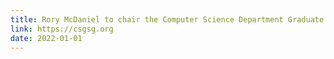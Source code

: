 ```yaml
---
title: Rory McDaniel to chair the Computer Science Department Graduate Student Group
link: https://csgsg.org
date: 2022-01-01
---
```

